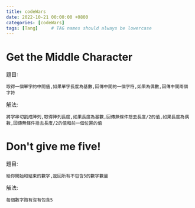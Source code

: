 ```yaml
---
title: codeWars
date: 2022-10-21 00:00:00 +0800
categories: [codeWars]
tags: [Tang]     # TAG names should always be lowercase
---
```


# Get the Middle Character

題目:

    取得一個單字的中間值,如果單字長度為基數,回傳中間的一個字符,如果為偶數,回傳中間兩個字符



解法:

    將字串切割成陣列,取得陣列長度,如果長度為基數,回傳無條件捨去長度/2的值,如果長度為偶數,回傳無條件捨去長度/2的值和前一個位置的值



# Don't give me five!

題目:

    給你開始和結束的數字,返回所有不包含5的數字數量


解法: 

    每個數字跑有沒有包含5

